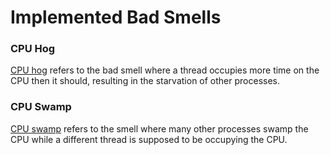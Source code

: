 # Implemented Bad Smells

### CPU Hog
[CPU hog](CPU-Hog/) refers to the bad smell where a thread occupies more time on the CPU then it should, resulting in the starvation of other processes.
<br />

### CPU Swamp
[CPU swamp](CPU-Swamp/) refers to the smell where many other processes swamp the CPU while a different thread is supposed to be occupying the CPU.
